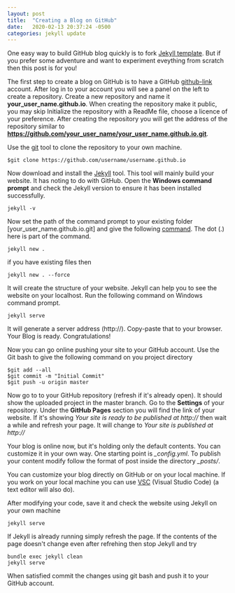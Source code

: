 ```yaml
---
layout: post
title:  "Creating a Blog on GitHub"
date:   2020-02-13 20:37:24 -0500
categories: jekyll update
---
```

<!---
You’ll find this post in your `_posts` directory. Go ahead and edit it and re-build the site to see your changes. You can rebuild the site in many different ways, but the most common way is to run `jekyll serve`, which launches a web server and auto-regenerates your site when a file is updated.

Jekyll requires blog post files to be named according to the following format:

`YEAR-MONTH-DAY-title.MARKUP`

Where `YEAR` is a four-digit number, `MONTH` and `DAY` are both two-digit numbers, and `MARKUP` is the file extension representing the format used in the file. After that, include the necessary front matter. Take a look at the source for this post to get an idea about how it works.

Jekyll also offers powerful support for code snippets:

{% highlight ruby %}
def print_hi(name)
  puts "Hi, #{name}"
end
print_hi('Tom')
#=> prints 'Hi, Tom' to STDOUT.
{% endhighlight %}

Check out the [Jekyll docs][jekyll-docs] for more info on how to get the most out of Jekyll. File all bugs/feature requests at [Jekyll’s GitHub repo][jekyll-gh]. If you have questions, you can ask them on [Jekyll Talk][jekyll-talk].

[jekyll-docs]: https://jekyllrb.com/docs/home
[jekyll-gh]:   https://github.com/jekyll/jekyll
[jekyll-talk]: https://talk.jekyllrb.com/
--->
One easy way to build GitHub blog quickly is to fork [Jekyll template][jekyll-link]. But if you prefer some adventure and want to experiment eveything from scratch then this post is for you!

The first step to create a blog on GitHub is to have a GitHub [github-link] account. After log in to your account you will see a panel on the left to create a repository. Create a new repository and name it **your_user_name.github.io**. When creating the repository make it public, you may skip Initialize the repository with a ReadMe file, choose a licence of your preference. After creating the repository you will get the address of the repository similar to **https://github.com/your_user_name/your_user_name.github.io.git**.

Use the [git][git-command-link] tool to clone the repository to your own machine.

```
$git clone https://github.com/username/username.github.io
```

Now download and install the [Jekyll][jekyll-download-link] tool. This tool will mainly build your website. It has noting to do with GitHub. Open the **Windows command prompt** and check the Jekyll version to ensure it has been installed successfully.

```
jekyll -v
```

Now set the path of the command prompt to your existing folder [your_user_name.github.io.git] and give the following [command][jekyll-in-existing-link]. The dot (.) here is part of the command.

```
jekyll new .
```

if you have existing files then 

```
jekyll new . --force
```

It will create the structure of your website. Jekyll can help you to see the website on your localhost. Run the following command on Windows command prompt.

```
jekyll serve
```

It will generate a server address (http://). Copy-paste that to your browser. Your Blog is ready. Congratulations!

Now you can go online pushing your site to your GitHub account. Use the Git bash to give the following command on you project directory

```
$git add --all
$git commit -m "Initial Commit"
$git push -u origin master
```

Now go to to your GitHub repository (refresh if it's already open). It should show the uploaded project in the master branch. Go to the **Settings** of your repository. Under the **GitHub Pages** section you will find the link of your website. If it's showing *Your site is ready to be published at http://* then wait a while and refresh your page. It will change to *Your site is published at http://*

Your blog is online now, but it's holding only the default contents. You can customize it in your own way. One starting point is *_config.yml*. To publish your content modify follow the format of post inside the directory *_posts/*.

You can customize your blog directly on GitHub or on your local machine. If you work on your local machine you can use [VSC][vsc-link] (Visual Studio Code) (a text editor will also do).

After modifying your code, save it and check the website using Jekyll on your own machine

```
jekyll serve
```
If Jekyll is already running simply refresh the page. If the contents of the page doesn't change even after refrehing then stop Jekyll and try

```
bundle exec jekyll clean
jekyll serve
```

When satisfied commit the changes using git bash and push it to your GitHub account.

[jekyll-link]: https://github.com/barryclark/jekyll-now
[jekyll-download-link]: https://jekyllrb.com/docs/installation/windows/
[github-link]: https://github.com/
[git-command-link]: https://pages.github.com/
[jekyll-in-existing-link]: https://michaelsoolee.com/jekyll-existing-folder/
[vsc-link]: https://code.visualstudio.com/